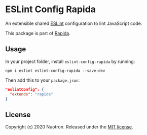 # ESLint Config Rapida

An extensible shared [ESLint](https://github.com/eslint/eslint) configuration to lint JavaScript code.

This package is part of [Rapida](https://github.com/nuotron/rapida).

## Usage
In your project folder, install `eslint-config-rapida` by running:
```
npm i eslint eslint-config-rapida --save-dev
```

Then add this to your `package.json`:
```json
"eslintConfig": {
  "extends": "rapida"
}
```

## License
Copyright (c) 2020 Nuotron.
Released under the [MIT license](https://github.com/github/choosealicense.com/blob/gh-pages/LICENSE.md).
